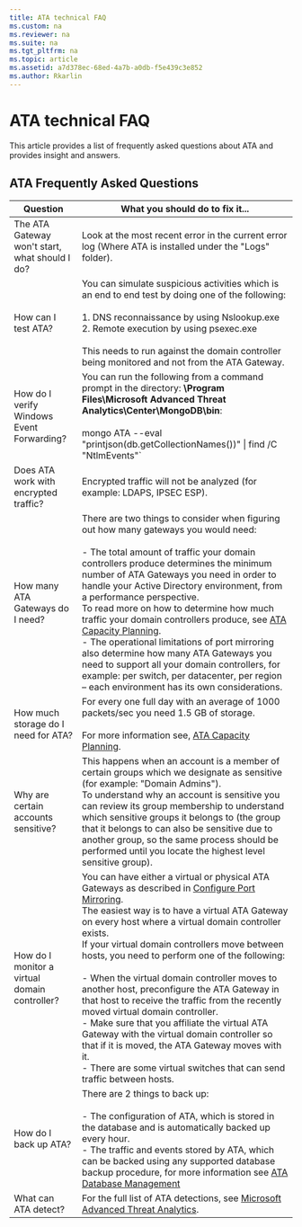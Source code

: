 ```yaml
---
title: ATA technical FAQ
ms.custom: na
ms.reviewer: na
ms.suite: na
ms.tgt_pltfrm: na
ms.topic: article
ms.assetid: a7d378ec-68ed-4a7b-a0db-f5e439c3e852
ms.author: Rkarlin
---
```

# ATA technical FAQ
This article provides a list of frequently asked questions about ATA and provides insight and answers.

## ATA Frequently Asked Questions

|Question|What you should do to fix it...|
|------------|-----------------------------------|
|The ATA Gateway won't start, what should I do?|Look at the most recent error in the current error log (Where ATA is installed under the "Logs" folder).|
|How can I test ATA?|You can simulate suspicious activities which is an end to end test by doing one of the following:<br /><br />1.  DNS reconnaissance by using Nslookup.exe<br />2.  Remote execution by using psexec.exe<br /><br />This needs to run against the domain controller being monitored and not from the ATA Gateway.|
|How do I verify Windows Event Forwarding?|You can run the following from a command prompt in the directory:  **\Program Files\Microsoft Advanced Threat Analytics\Center\MongoDB\bin**:<br /><br />mongo ATA --eval "printjson(db.getCollectionNames())" &#124; find /C "NtlmEvents"`|
|Does ATA work with encrypted traffic?|Encrypted traffic will not be analyzed (for example: LDAPS, IPSEC ESP).|
|How many ATA Gateways do I need?|There are two things to consider when figuring out how many gateways you would need:<br /><br />-   The total amount of traffic your domain controllers produce determines the minimum number of ATA Gateways you need in order to handle your Active Directory environment, from a performance perspective.<br />    To read more on how to determine how much traffic your domain controllers produce, see [ATA Capacity Planning](../Topic/ATA_Capacity_Planning.md).<br />-   The operational limitations of port mirroring also determine how many ATA Gateways you need to support all your domain controllers, for example: per switch, per datacenter, per region – each environment has its own considerations.|
|How much storage do I need for ATA?|For every one full day with an average of 1000 packets/sec you need 1.5 GB of storage.<br /><br />For more information see, [ATA Capacity Planning](../Topic/ATA_Capacity_Planning.md).|
|Why are certain accounts sensitive?|This happens when an account is a member of certain groups which we designate as sensitive (for example: "Domain Admins").<br />To understand why an account is sensitive you can review its group membership to understand which sensitive groups it belongs to (the group that it belongs to can also be sensitive due to another group, so the same process should be performed until you locate the highest level sensitive group).|
|How do I monitor a virtual domain controller?|You can have either a virtual or physical ATA Gateways as described in [Configure Port Mirroring](../Topic/Configure_Port_Mirroring.md).  <br />The easiest way is to have a virtual ATA Gateway on every host where a virtual domain controller exists.<br />If your virtual domain controllers move between hosts, you need to perform one of the following:<br /><br />-   When the virtual domain controller moves to another host, preconfigure the ATA Gateway in that host to receive the traffic from the recently moved virtual domain controller.<br />-   Make sure that you affiliate the virtual ATA Gateway with the virtual domain controller so that if it is moved, the ATA Gateway moves with it.<br />-   There are some virtual switches that can send traffic between hosts.|
|How do I back up ATA?|There are 2 things to back up:<br /><br />-   The configuration of ATA, which is stored in the database and is automatically backed up every hour. <br />-   The traffic and events stored by ATA, which can be backed using any supported database backup procedure, for more information see [ATA Database Management](../Topic/ATA_Database_Management.md)|
|What can ATA detect?|For the full list of ATA detections, see [Microsoft Advanced Threat Analytics](../Topic/Microsoft_Advanced_Threat_Analytics.md).|
